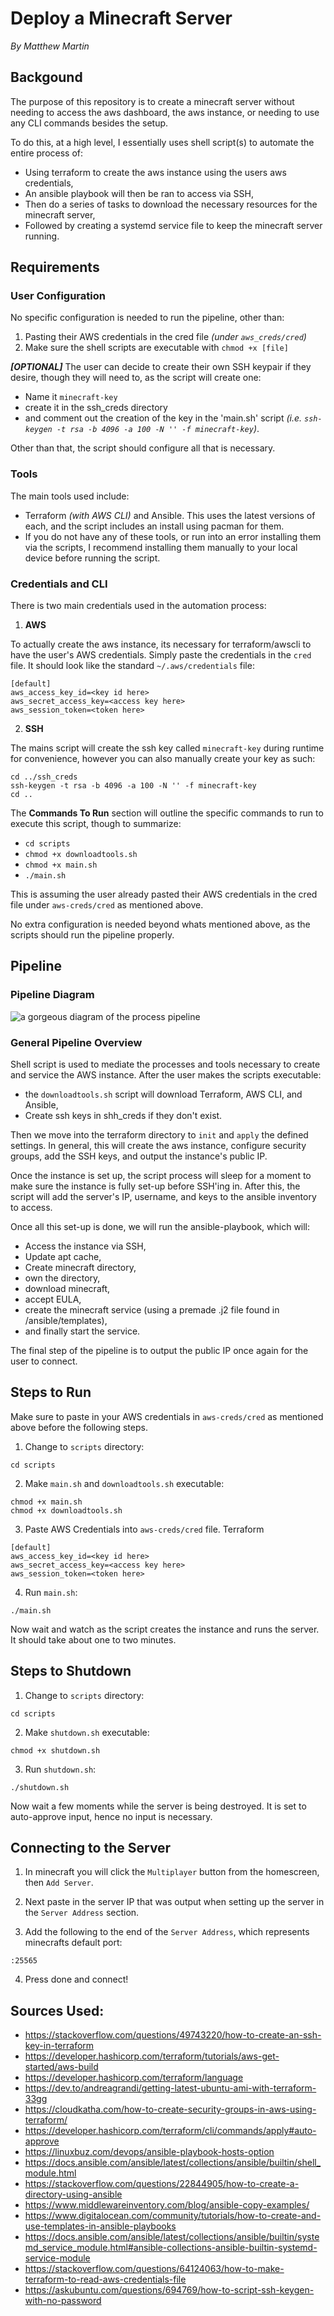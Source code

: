 # Deploy a Minecraft Server
*By Matthew Martin*

## Backgound

The purpose of this repository is to create a minecraft server without needing to access the aws dashboard, the aws instance, or needing to use any CLI commands besides the setup. 

To do this, at a high level, I essentially uses shell script(s) to automate the entire process of:
- Using terraform to create the aws instance using the users aws credentials, 
- An ansible playbook will then be ran to access via SSH,
- Then do a series of tasks to download the necessary resources for the minecraft server,
- Followed by creating a systemd service file to keep the minecraft server running.


## Requirements

### User Configuration
No specific configuration is needed to run the pipeline, other than:
1. Pasting their AWS credentials in the cred file *(under `aws_creds/cred`)*
2. Make sure the shell scripts are executable with `chmod +x [file]`

***[OPTIONAL]***
The user can decide to create their own SSH keypair if they desire, though they will need to, as the script will create one:
- Name it `minecraft-key` 
- create it in the ssh_creds directory
- and comment out the creation of the key in the 'main.sh' script *(i.e. `ssh-keygen -t rsa -b 4096 -a 100 -N '' -f minecraft-key`)*.

Other than that, the script should configure all that is necessary.

### Tools 

The main tools used include:
- Terraform *(with AWS CLI)* and Ansible. 
This uses the latest versions of each, and the script includes an install using pacman for them. 
- If you do not have any of these tools, or run into an error installing them via the scripts, I recommend installing them manually to your local device before running the script. 

### Credentials and CLI

There is two main credentials used in the automation process:
1. **AWS**

To actually create the aws instance, its necessary for terraform/awscli to have the user's AWS credentials. Simply paste the credentials in the `cred` file. It should look like the standard `~/.aws/credentials` file:
```
[default]
aws_access_key_id=<key id here>
aws_secret_access_key=<access key here>
aws_session_token=<token here>
```
2. **SSH**

The mains script will create the ssh key called `minecraft-key` during runtime for convenience, however you can also manually create your key as such:
```
cd ../ssh_creds
ssh-keygen -t rsa -b 4096 -a 100 -N '' -f minecraft-key
cd ..
```

The **Commands To Run** section will outline the specific commands to run to execute this script, though to summarize:
- `cd scripts`
- `chmod +x downloadtools.sh`
- `chmod +x main.sh`
- `./main.sh`

This is assuming the user already pasted their AWS credentials in the cred file under `aws-creds/cred` as mentioned above.

No extra configuration is needed beyond whats mentioned above, as the scripts should run the pipeline properly.

## Pipeline

### Pipeline Diagram

![a gorgeous diagram of the process pipeline](pipeline-diagram.png)

### General Pipeline Overview

Shell script is used to mediate the processes and tools necessary to create and service the AWS instance. After the user makes the scripts executable: 

- the `downloadtools.sh` script will download Terraform, AWS CLI, and Ansible,
- Create ssh keys in shh_creds if they don't exist.

Then we move into the terraform directory to `init` and `apply` the defined settings. In general, this will create the aws instance, configure security groups, add the SSH keys, and output the instance's public IP.

Once the instance is set up, the script process will sleep for a moment to make sure the instance is fully set-up before SSH'ing in. After this, the script will add the server's IP, username, and keys to the ansible inventory to access.

Once all this set-up is done, we will run the ansible-playbook, which will:
- Access the instance via SSH,
- Update apt cache,
- Create minecraft directory,
- own the directory,
- download minecraft,
- accept EULA,
- create the minecraft service (using a premade .j2 file found in /ansible/templates),
- and finally start the service.

The final step of the pipeline is to output the public IP once again for the user to connect. 


## Steps to Run
Make sure to paste in your AWS credentials in `aws-creds/cred` as mentioned above before the following steps.

1. Change to `scripts` directory:

```
cd scripts
```

2. Make `main.sh` and `downloadtools.sh` executable:

```
chmod +x main.sh
chmod +x downloadtools.sh
```

3. Paste AWS Credentials into `aws-creds/cred` file. Terraform 

```
[default]
aws_access_key_id=<key id here>
aws_secret_access_key=<access key here>
aws_session_token=<token here>
```

4. Run `main.sh`:

```
./main.sh
```

Now wait and watch as the script creates the instance and runs the server. It should take about one to two minutes.


## Steps to Shutdown

1. Change to `scripts` directory:

```
cd scripts
```
2. Make `shutdown.sh` executable:

```
chmod +x shutdown.sh
```
3. Run `shutdown.sh`:

```
./shutdown.sh
```
Now wait a few moments while the server is being destroyed. It is set to auto-approve input, hence no input is necessary. 

## Connecting to the Server
  
1. In minecraft you will click the `Multiplayer` button from the homescreen, then `Add Server`.

2. Next paste in the server IP that was output when setting up the server in the `Server Address` section.
3. Add the following to the end of the `Server Address`, which represents minecrafts default port:
```
:25565
```
4. Press done and connect!


## Sources Used:
- https://stackoverflow.com/questions/49743220/how-to-create-an-ssh-key-in-terraform
- https://developer.hashicorp.com/terraform/tutorials/aws-get-started/aws-build
- https://developer.hashicorp.com/terraform/language
- https://dev.to/andreagrandi/getting-latest-ubuntu-ami-with-terraform-33gg
- https://cloudkatha.com/how-to-create-security-groups-in-aws-using-terraform/
- https://developer.hashicorp.com/terraform/cli/commands/apply#auto-approve
- https://linuxbuz.com/devops/ansible-playbook-hosts-option
- https://docs.ansible.com/ansible/latest/collections/ansible/builtin/shell_module.html
- https://stackoverflow.com/questions/22844905/how-to-create-a-directory-using-ansible
- https://www.middlewareinventory.com/blog/ansible-copy-examples/
- https://www.digitalocean.com/community/tutorials/how-to-create-and-use-templates-in-ansible-playbooks
- https://docs.ansible.com/ansible/latest/collections/ansible/builtin/systemd_service_module.html#ansible-collections-ansible-builtin-systemd-service-module
- https://stackoverflow.com/questions/64124063/how-to-make-terraform-to-read-aws-credentials-file
- https://askubuntu.com/questions/694769/how-to-script-ssh-keygen-with-no-password


